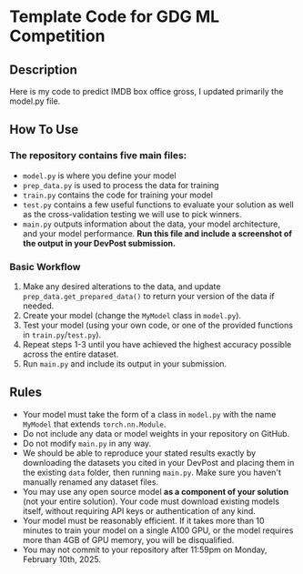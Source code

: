 # Template Code for GDG ML Competition

## Description
Here is my code to predict IMDB box office gross, I updated primarily the model.py file. 

## How To Use
### The repository contains five main files:
- `model.py` is where you define your model
- `prep_data.py` is used to process the data for training
- `train.py` contains the code for training your model
- `test.py` contains a few useful functions to evaluate your solution
as well as the cross-validation testing we will use to pick winners.
- `main.py` outputs information about the data, your model architecture,
and your model performance. **Run this file and include a screenshot of the output
in your DevPost submission.**

### Basic Workflow
1. Make any desired alterations to the data, and update `prep_data.get_prepared_data()`
to return your version of the data if needed.
2. Create your model (change the `MyModel` class in `model.py`).
3. Test your model (using your own code, or one of the provided functions in `train.py`/`test.py`).
4. Repeat steps 1-3 until you have achieved the highest accuracy possible across the entire dataset.
5. Run `main.py` and include its output in your submission.


## Rules
- Your model must take the form of a class in `model.py` with the name `MyModel` that extends `torch.nn.Module`.
- Do not include any data or model weights in your repository on GitHub.
- Do not modify `main.py` in any way.
- We should be able to reproduce your stated results exactly by
downloading the datasets you cited in your DevPost and placing them in the existing `data` folder, then running 
`main.py`. Make sure you haven't manually renamed any dataset files.
- You may use any open source model **as a component of your solution** (not your entire solution). Your code must download existing models itself,
without requiring API keys or authentication of any kind.
- Your model must be reasonably efficient. If it takes more than 10 minutes to train your model on a single A100 GPU,
or the model requires more than 4GB of GPU memory, you will be disqualified.
- You may not commit to your repository after 11:59pm on Monday, February 10th, 2025.
